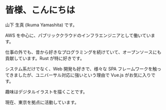 # 皆様、こんにちは

山下 生真 (Ikuma Yamashita) です。

AWS を中心に、パブリッククラウドのインフラエンジニアとして働いています。

仕事の外でも、昔から好きなプログラミングを続けていて、オープンソースにも貢献しています。Rust が特に好きです。

システム系だけでなく、Web 開発も好きで、様々な SPA フレームワークを触ってきましたが、ユニバーサル対応に強いという理由で Vue.js がお気に入りです。

趣味はデジタルイラストを描くことです。

現在、東京を拠点に活動しています。
